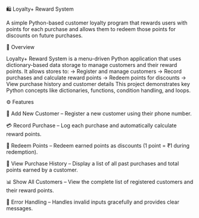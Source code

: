 🛍️ Loyalty+ Reward System

A simple Python-based customer loyalty program that rewards users with points for each purchase and allows them to redeem those points for discounts on future purchases.


📌 Overview

Loyalty+ Reward System is a menu-driven Python application that uses dictionary-based data storage to manage customers and their reward points.
It allows stores to:
->  Register and manage customers
->  Record purchases and calculate reward points
->  Redeem points for discounts
->  View purchase history and customer details
This project demonstrates key Python concepts like dictionaries, functions, condition handling, and loops.


⚙️ Features

🧾 Add New Customer – Register a new customer using their phone number.

💳 Record Purchase – Log each purchase and automatically calculate reward points.

🎁 Redeem Points – Redeem earned points as discounts (1 point = ₹1 during redemption).

📜 View Purchase History – Display a list of all past purchases and total points earned by a customer.

📊 Show All Customers – View the complete list of registered customers and their reward points.

🔄 Error Handling – Handles invalid inputs gracefully and provides clear messages.
